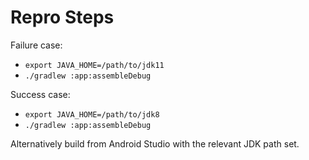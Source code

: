 # Repro Steps

Failure case:
- `export JAVA_HOME=/path/to/jdk11`
- `./gradlew :app:assembleDebug`

Success case:
- `export JAVA_HOME=/path/to/jdk8`
- `./gradlew :app:assembleDebug`

Alternatively build from Android Studio with the relevant JDK path set.

